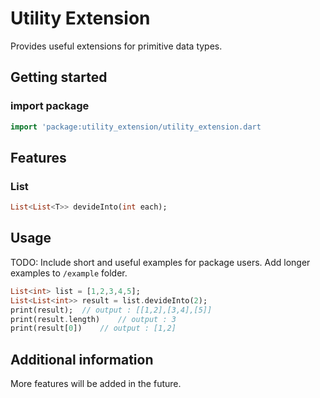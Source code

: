 <!-- 
This README describes the package. If you publish this package to pub.dev,
this README's contents appear on the landing page for your package.

For information about how to write a good package README, see the guide for
[writing package pages](https://dart.dev/guides/libraries/writing-package-pages). 

For general information about developing packages, see the Dart guide for
[creating packages](https://dart.dev/guides/libraries/create-library-packages)
and the Flutter guide for
[developing packages and plugins](https://flutter.dev/developing-packages). 
-->

# Utility Extension

Provides useful extensions for primitive data types.

## Getting started

### import package
```dart
import 'package:utility_extension/utility_extension.dart
```

## Features
### List
```dart
List<List<T>> devideInto(int each);
```



## Usage

TODO: Include short and useful examples for package users. Add longer examples
to `/example` folder. 

```dart
List<int> list = [1,2,3,4,5];
List<List<int>> result = list.devideInto(2);
print(result);  // output : [[1,2],[3,4],[5]]
print(result.length)    // output : 3
print(result[0])    // output : [1,2]
```

## Additional information

More features will be added in the future.
